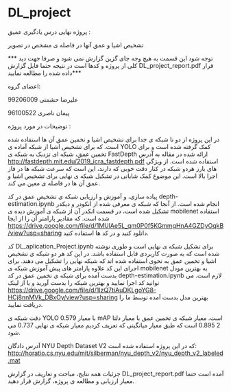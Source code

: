 # DL_project
پروژه نهایی درس یادگیری عمیق :

تشخیص اشیا و عمق آنها در فاصله ی مشخص در تصویر

*** توجه شود این قسمت به هیچ وجه جای گزین گزارش نمی شود و صرفا جهت دید کلی از پروژه و کدها است در نتیجه حتما فایل گزارش 
DL_project_report.pdf
قرار داده شده را مطالعه نمایید***

اعضای گروه:

علیرضا حشمتی 99206009

پیمان ناصری 96100522

توضیحات در مورد پروژه :

در این پروژه از دو تا شبکه ی جدا برای تشخیص اشیا و تخمین عمق آن ها استفاده شده است. که برای تشخیص اشیا از شبکه آماده ی
YOLO
کمک گرفته شده است و برای تخمین عمق، شبکه ای نزدیک به شبکه ی 
FastDepth
ارائه شده در مقاله به آدرس 
http://fastdepth.mit.edu/2019_icra_fastdepth.pdf 
استفاده شده است. از ویژگی های بارز هردو شبکه در کنار دقت خوبی که دارند، این است که سرعت شبکه ها در فاز اجرا بالا است. این موضوع کمک شایانی در تشکیل شبکه ی نهایی
برای تشخیص اشیا و عمق آن ها در فاصله ی معین می کند.

 پیاده سازی، و آموزش و ارزیابی شبکه ی تشخیص عمق در کد
 depth-estimation.ipynb 
 انجام شده است. از آنجا که شبکه ی معرفی شده از انکودر و دیکدر تشکیل شده است، در قسمت انکدر آن از شبکه ی آموزش دیده ی
 mobilenet
 استفاده شده است. که مقادیر پارامتر آن را از  ایجا
 https://drive.google.com/file/d/1MUlAe5L_qm0P0f5KGmmgHnA4GZDyOqkB/view?usp=sharing
 دانلود کنید و در کد ها استفاده کنید. 

کد 
DL_aplication_Project.ipynb 
برای تشکیل شبکه ی نهایی است و طوری نوشته شده است که به صورت کاربردی قابل استفاده باشد. در این کد هر دو شبکه ی تشخیص  اشیا و تخمین عمق به نحوی استفاده شده اند
که شبکه نهایی را تشکیل می دهند. برای اجرای این کد علاوه پارامتر های پیش آموزش شبکه ی 
mobilenet 
به بهترین مودل بدست آمده برای شبکه ی تخمین عمق در کد 
 depth-estimation.ipynb 
لازم است. می توانید کد اجرا نمایید و بهترین شبکه را بدست آورید و یا از لینک 
https://drive.google.com/file/d/1IzQ7tiAuDKLgoYG8-HCj8nnMVk_DBxOy/view?usp=sharing
بهترین مدل بدست آمده توسط ما را دریافت نمایید.

دقت شبکه ی
YOLO
با معیار 
0.579
mAP
است. معیار شبکه ی تخمین عمق با معیار دلتا 2
0.895
است که طبق معیار میانگینی که تعریف کردیم معیار شبکه ی نهایی 0.737 می شود.

آدرس دادگان 
NYU Depth Dataset V2
که در این پروژه استفاده شده است:
http://horatio.cs.nyu.edu/mit/silberman/nyu_depth_v2/nyu_depth_v2_labeled.mat

جزئیات همه نتایج، مباحث و تعاریف در گزارش 
DL_project_report.pdf
آمده است حتما معیار ارزیابی و مطالعه ی پروژه، گزارش قرار دهید.


